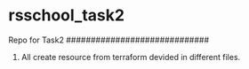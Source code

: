 # rsschool_task2
Repo for Task2
#############################
1. All create resource from terraform devided in  different files.

